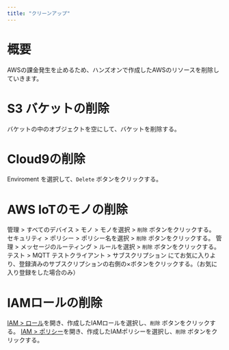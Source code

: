 ```yaml
---
title: "クリーンアップ"
---
```


# 概要

AWSの課金発生を止めるため、ハンズオンで作成したAWSのリソースを削除していきます。

# S3 バケットの削除

バケットの中のオブジェクトを空にして、バケットを削除する。

# Cloud9の削除

Enviroment を選択して、`Delete` ボタンをクリックする。

# AWS IoTのモノの削除

管理 > すべてのデバイス > モノ > モノを選択 > `削除` ボタンをクリックする。
セキュリティ > ポリシー > ポリシー名を選択 > `削除` ボタンをクリックする。
管理 > メッセージのルーティング > ルールを選択 > `削除` ボタンをクリックする。
テスト > MQTT テストクライアント > サブスクリプション にてお気に入りより、登録済みのサブスクリプションの右側の×ボタンをクリックする。（お気に入り登録をした場合のみ）

# IAMロールの削除

[IAM > ロール](https://us-east-1.console.aws.amazon.com/iamv2/home#/roles)を開き、作成したIAMロールを選択し、`削除` ボタンをクリックする。
[IAM > ポリシー](https://us-east-1.console.aws.amazon.com/iamv2/home#/policies)を開き、作成したIAMポリシーを選択し、`削除` ボタンをクリックする。